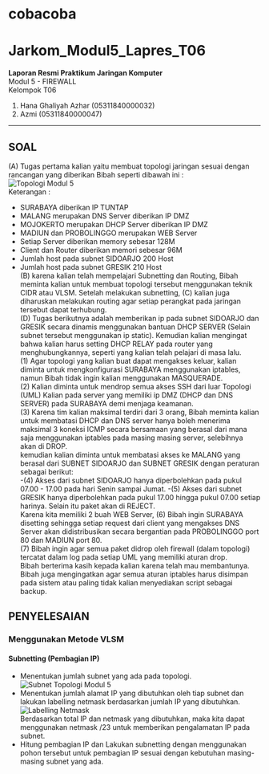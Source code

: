 # cobacoba

# Jarkom_Modul5_Lapres_T06
<b> Laporan Resmi Praktikum Jaringan Komputer </b> <br>
Modul 5 - FIREWALL <br>
Kelompok T06
1. Hana Ghaliyah Azhar  (05311840000032)
2. Azmi                 (05311840000047)

--------------------------------------------------------------------------------------------------------------------------------------------------------------------------------
## SOAL
(A) Tugas pertama kalian yaitu membuat topologi jaringan sesuai dengan rancangan yang diberikan Bibah seperti dibawah ini : <br>
![Topologi Modul 5](https://user-images.githubusercontent.com/61286109/102757895-8d583d80-43a4-11eb-971a-50f803ca820a.PNG) <br>
Keterangan : 
- SURABAYA diberikan IP TUNTAP
- MALANG merupakan DNS Server diberikan IP DMZ
- MOJOKERTO merupakan DHCP Server diberikan IP DMZ
- MADIUN dan PROBOLINGGO merupakan WEB Server
- Setiap Server diberikan memory sebesar 128M
- Client dan Router diberikan memori sebesar 96M
- Jumlah host pada subnet SIDOARJO 200 Host
- Jumlah host pada subnet GRESIK 210 Host  <br>
(B) karena kalian telah mempelajari Subnetting dan Routing, Bibah meminta kalian untuk membuat topologi tersebut menggunakan teknik CIDR atau VLSM. Setelah melakukan subnetting, (C) kalian juga diharuskan melakukan routing agar setiap perangkat pada jaringan tersebut dapat terhubung. <br>
(D) Tugas berikutnya adalah memberikan ip pada subnet SIDOARJO dan GRESIK secara dinamis menggunakan bantuan DHCP SERVER (Selain subnet tersebut menggunakan ip static). Kemudian kalian mengingat bahwa kalian harus setting DHCP RELAY pada router yang menghubungkannya, seperti yang kalian telah pelajari di masa lalu. <br>
(1) Agar topologi yang kalian buat dapat mengakses keluar, kalian diminta untuk mengkonfigurasi SURABAYA menggunakan iptables, namun Bibah tidak ingin kalian menggunakan MASQUERADE. <br>
(2) Kalian diminta untuk mendrop semua akses SSH dari luar Topologi (UML) Kalian pada server yang memiliki ip DMZ (DHCP dan DNS SERVER) pada SURABAYA demi menjaga keamanan. <br>
(3) Karena tim kalian maksimal terdiri dari 3 orang, Bibah meminta kalian untuk membatasi DHCP dan DNS server hanya boleh menerima maksimal 3 koneksi ICMP secara bersamaan yang berasal dari mana saja menggunakan iptables pada masing masing server, selebihnya akan di DROP. <br>
kemudian kalian diminta untuk membatasi akses ke MALANG yang berasal dari SUBNET SIDOARJO dan SUBNET GRESIK dengan peraturan sebagai berikut: <br>
-(4) Akses dari subnet SIDOARJO hanya diperbolehkan pada pukul 07.00 - 17.00 pada hari Senin sampai Jumat.
-(5) Akses dari subnet GRESIK hanya diperbolehkan pada pukul 17.00 hingga pukul 07.00 setiap harinya.
Selain itu paket akan di REJECT. <br>
Karena kita memiliki 2 buah WEB Server, (6) Bibah ingin SURABAYA disetting sehingga setiap request dari client yang mengakses DNS Server akan didistribusikan secara bergantian pada PROBOLINGGO port 80 dan MADIUN port 80. <br>
(7) Bibah ingin agar semua paket didrop oleh firewall (dalam topologi) tercatat dalam log pada setiap UML yang memiliki aturan drop. <br>
Bibah berterima kasih kepada kalian karena telah mau membantunya. Bibah juga mengingatkan agar semua aturan iptables harus disimpan pada sistem atau paling tidak kalian menyediakan script sebagai backup.

## PENYELESAIAN <br>
### Menggunakan Metode VLSM
#### Subnetting (Pembagian IP) <br>
- Menentukan jumlah subnet yang ada pada topologi. <br>
![Subnet Topologi Modul 5](https://user-images.githubusercontent.com/61286109/102758704-b927f300-43a5-11eb-9548-0c1305a6ba52.png) <br>
- Menentukan jumlah alamat IP yang dibutuhkan oleh tiap subnet dan lakukan labelling netmask berdasarkan jumlah IP yang dibutuhkan. <br>
![Labelling Netmask](https://user-images.githubusercontent.com/61286109/102759054-2d629680-43a6-11eb-9880-0a931f9a8d5f.PNG) <br>
Berdasarkan total IP dan netmask yang dibutuhkan, maka kita dapat menggunakan netmask /23 untuk memberikan pengalamatan IP pada subnet.
- Hitung pembagian IP dan Lakukan subnetting dengan menggunakan pohon tersebut untuk pembagian IP sesuai dengan kebutuhan masing-masing subnet yang ada. <br>
